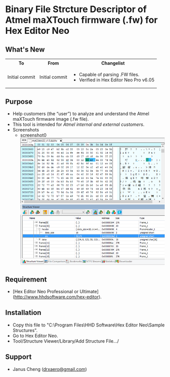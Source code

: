 # Binary File Strcture Descriptor of Atmel maXTouch firmware (.fw) for Hex Editor Neo

## What's New
<table>
    <tr>
        <th>To</th>
        <th>From</th>
        <th>Changelist</th>
    </tr>
    <tr>
        <td>Initial commit</td>
        <td>Initial commit</td>
        <td>
            <ul>
                <li>Capable of parsing .FW files.</li>
                <li>Verified in Hex Editor Neo Pro v6.05</li>
            </ul>
        </td>
    </tr>
</table>

## Purpose
- Help customers (the “user”) to analyze and understand the Atmel maXTouch firmware image (.fw file).
- This tool is intended for *Atmel internal and external customers*.
- Screenshots
  - screenshot0 ![Screenshot0](/images/screen0.png)

## Requirement
- [Hex Editor Neo Professional or Ultimate] (http://www.hhdsoftware.com/hex-editor).

## Installation
- Copy this file to "C:\Program Files\HHD Software\Hex Editor Neo\Sample Structures\".
- Go to Hex Editor Neo.
- Tool/Structure Viewer/Library/Add Structure File.../

## Support
- Janus Cheng (drxaero@gmail.com)
    
